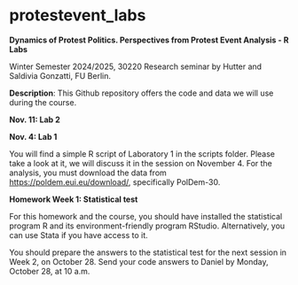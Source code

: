 # protestevent_labs
**Dynamics of Protest Politics. Perspectives from Protest Event Analysis - R Labs**

Winter Semester 2024/2025, 30220 Research seminar by Hutter and Saldivia Gonzatti, FU Berlin.


**Description**:
This Github repository offers the code and data we will use during the course.

**Nov. 11: Lab 2**



**Nov. 4: Lab 1**

You will find a simple R script of Laboratory 1 in the scripts folder. Please take a look at it, we will discuss it in the session on November 4. For the analysis, you must download the data from https://poldem.eui.eu/download/, specifically PolDem-30.

**Homework Week 1: Statistical test**

For this homework and the course, you should have installed the statistical program R and its environment-friendly program RStudio. Alternatively, you can use Stata if you have access to it.

You should prepare the answers to the statistical test for the next session in Week 2, on October 28. Send your code answers to Daniel by Monday, October 28, at 10 a.m.


